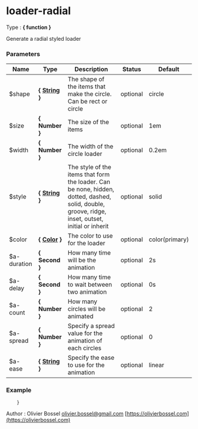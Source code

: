# loader-radial

<!-- @namespace: sugar.scss.loader.loader-radial -->

Type : **{ function }**


Generate a radial styled loader



### Parameters
Name  |  Type  |  Description  |  Status  |  Default
------------  |  ------------  |  ------------  |  ------------  |  ------------
$shape  |  **{ [String](http://www.sass-lang.com/documentation/file.SASS_REFERENCE.html#sass-script-strings) }**  |  The shape of the items that make the circle. Can be rect or circle  |  optional  |  circle
$size  |  **{ Number }**  |  The size of the items  |  optional  |  1em
$width  |  **{ Number }**  |  The width of the circle loader  |  optional  |  0.2em
$style  |  **{ [String](http://www.sass-lang.com/documentation/file.SASS_REFERENCE.html#sass-script-strings) }**  |  The style of the items that form the loader. Can be none, hidden, dotted, dashed, solid, double, groove, ridge, inset, outset, initial or inherit  |  optional  |  solid
$color  |  **{ [Color](http://www.sass-lang.com/documentation/file.SASS_REFERENCE.html#colors) }**  |  The color to use for the loader  |  optional  |  color(primary)
$a-duration  |  **{ Second }**  |  How many time will be the animation  |  optional  |  2s
$a-delay  |  **{ Second }**  |  How many time to wait between two animation  |  optional  |  0s
$a-count  |  **{ Number }**  |  How many circles will be animated  |  optional  |  2
$a-spread  |  **{ Number }**  |  Specify a spread value for the animation of each circles  |  optional  |  0
$a-ease  |  **{ [String](http://www.sass-lang.com/documentation/file.SASS_REFERENCE.html#sass-script-strings) }**  |  Specify the ease to use for the animation  |  optional  |  linear

### Example
```scss
	}
```
Author : Olivier Bossel [olivier.bossel@gmail.com](mailto:olivier.bossel@gmail.com) [https://olivierbossel.com](https://olivierbossel.com)
